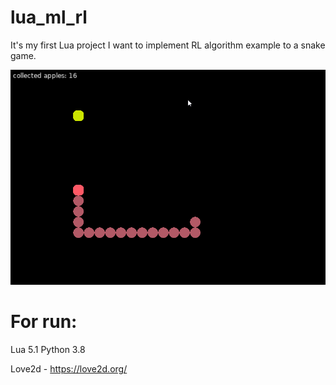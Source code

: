 # lua_ml_rl
It's my first Lua project
I want to implement RL algorithm example to a snake game.

![alt text](img.png)

# For run:
Lua 5.1
Python 3.8

Love2d - https://love2d.org/
